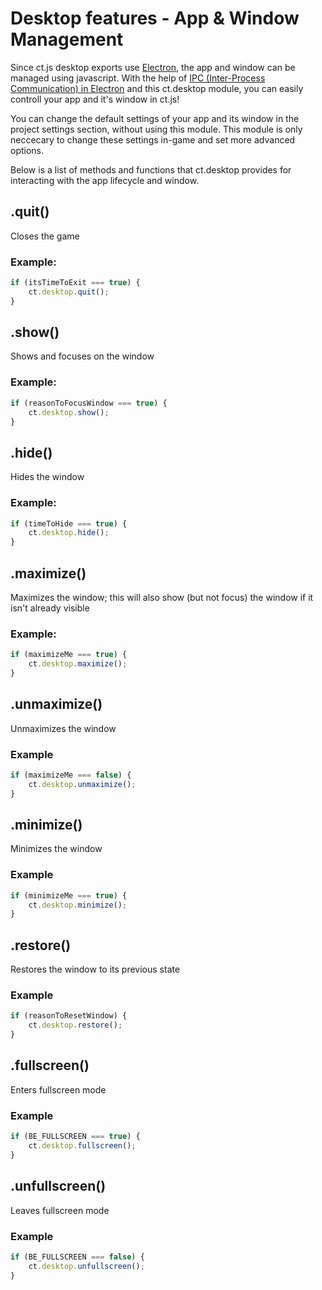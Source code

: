 # Desktop features - App & Window Management

Since ct.js desktop exports use [Electron](https://electronjs.org/), the app and window can be managed using javascript. With the help of [IPC (Inter-Process Communication) in Electron](https://www.electronjs.org/docs/latest/tutorial/ipc) and this ct.desktop module, you can easily controll your app and it's window in ct.js!

You can change the default settings of your app and its window in the project settings section, without using this module. This module is only neccecary to change these settings in-game and set more advanced options.

Below is a list of methods and functions that ct.desktop provides for interacting with the app lifecycle and window.

## .quit()

Closes the game

### Example:

```javascript
if (itsTimeToExit === true) {
    ct.desktop.quit();
}
```

## .show()

Shows and focuses on the window

### Example:

```javascript
if (reasonToFocusWindow === true) {
    ct.desktop.show();
}
```

## .hide()

Hides the window

### Example:

```javascript
if (timeToHide === true) {
    ct.desktop.hide();
}
```

## .maximize()

Maximizes the window; this will also show (but not focus) the window if it isn't already visible

### Example:

```javascript
if (maximizeMe === true) {
    ct.desktop.maximize();
}
```

## .unmaximize()

Unmaximizes the window

### Example

```javascript
if (maximizeMe === false) {
    ct.desktop.unmaximize();
}
```

## .minimize()

Minimizes the window

### Example

```javascript
if (minimizeMe === true) {
    ct.desktop.minimize();
}
```

## .restore()

Restores the window to its previous state

### Example

```javascript
if (reasonToResetWindow) {
    ct.desktop.restore();
}
```

## .fullscreen()

Enters fullscreen mode

### Example

```javascript
if (BE_FULLSCREEN === true) {
    ct.desktop.fullscreen();
}
```

## .unfullscreen()

Leaves fullscreen mode

### Example

```javascript
if (BE_FULLSCREEN === false) {
    ct.desktop.unfullscreen();
}
```

